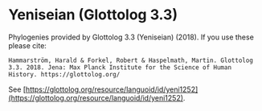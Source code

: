 # Yeniseian (Glottolog 3.3)

Phylogenies provided by Glottolog 3.3 (Yeniseian) (2018). If you use these please cite:

```
Hammarström, Harald & Forkel, Robert & Haspelmath, Martin. Glottolog 3.3. 2018. Jena: Max Planck Institute for the Science of Human History. https://glottolog.org/
```

See  [https://glottolog.org/resource/languoid/id/yeni1252](https://glottolog.org/resource/languoid/id/yeni1252).

